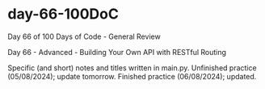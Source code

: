 # day-66-100DoC
Day 66 of 100 Days of Code - General Review

Day 66 - Advanced - Building Your Own API with RESTful Routing

Specific (and short) notes and titles written in main.py.
  Unfinished practice (05/08/2024); update tomorrow.
    Finished practice (06/08/2024); updated.
